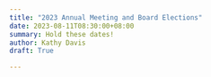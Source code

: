 ```yaml
---
title: "2023 Annual Meeting and Board Elections"
date: 2023-08-11T08:30:00+08:00
summary: Hold these dates!
author: Kathy Davis
draft: True

---  
```

<br>
